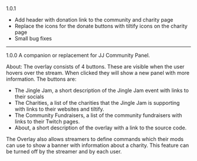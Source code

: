 1.0.1
- Add header with donation link to the community and charity page
- Replace the icons for the donate buttons with tiltify icons on the charity page
- Small bug fixes

---

1.0.0
A companion or replacement for JJ Community Panel.

About:
The overlay consists of 4 buttons.
These are visible when the user hovers over the stream.
When clicked they will show a new panel with more information.
The buttons are:
- The Jingle Jam, a short description of the Jingle Jam event with links to their socials
- The Charities, a list of the charities that the Jingle Jam is supporting with links to their websites and tiltify.
- The Community Fundraisers, a list of the community fundraisers with links to their Twitch pages.
- About, a short description of the overlay with a link to the source code.

The Overlay also allows streamers to define commands which their mods can use to show a banner with information about a charity.
This feature can be turned off by the streamer and by each user.
